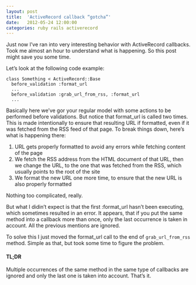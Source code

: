 ```yaml
---
layout: post
title:  'ActiveRecord callback “gotcha”'
date:   2012-05-24 12:00:00
categories: ruby rails activerecord
---
```


Just now I’ve ran into very interesting behavior with ActiveRecord callbacks. Took me almost an hour to understand what is happening. So this post might save you some time.

Let’s look at the following code example:

    class Something < ActiveRecord::Base
      before_validation :format_url
      ...
      before_validation :grab_url_from_rss, :format_url
      ...

Basically here we’ve gor your regular model with some actions to be performed before validations. But notice that format_url is called two times. This is made intentionally to ensure that resulting URL if formatted, even if it was fetched from the RSS feed of that page. To break things down, here’s what is happening there:

1. URL gets properly formatted to avoid any errors while fetching content of the page
2. We fetch the RSS address from the HTML document of that URL, then we change the URL, to the one that was fetched from the RSS, which usually points to the root of the site
3. We format the new URL one more time, to ensure that the new URL is also properly formatted

Nothing too complicated, really.

But what I didin’t expect is that the first :format_url hasn’t been executing, which sometimes resulted in an error. It appears, that if you put the same method into a callback more than once, only the last occurrence is taken in account. All the previous mentions are ignored.

To solve this I just moved the format_url call to the end of `grab_url_from_rss` method. Simple as that, but took some time to figure the problem.

#### TL;DR

Multiple occurrences of the same method in the same type of callbacks are ignored and only the last one is taken into account. That’s it.
